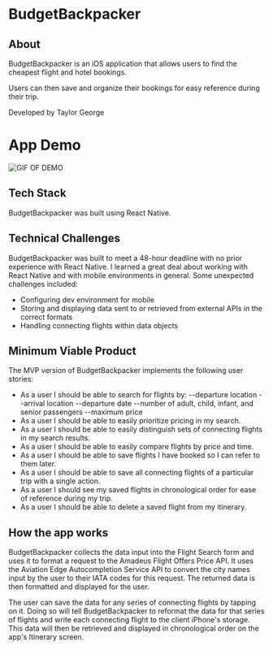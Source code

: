 # BudgetBackpacker



## About

BudgetBackpacker is an iOS application that allows users to find the cheapest flight and hotel bookings.

Users can then save and organize their bookings for easy reference during their trip.

Developed by Taylor George

# App Demo

![GIF OF DEMO](https://media.giphy.com/media/WUaZTAmEQSeSQt4aRk/giphy.gif)

## Tech Stack

BudgetBackpacker was built using React Native. 

## Technical Challenges

BudgetBackpacker was built to meet a 48-hour deadline with no prior experience with React Native. I learned a great deal about working with React Native and with mobile environments in general. Some unexpected challenges included:

   * Configuring dev environment for mobile
   * Storing and displaying data sent to or retrieved from external APIs in the correct formats
   * Handling connecting flights within data objects

## Minimum Viable Product

The MVP version of BudgetBackpacker implements the following user stories:

   * As a user I should be able to search for flights by:
      --departure location
      --arrival location
      --departure date
      --number of adult, child, infant, and senior passengers
      --maximum price
   * As a user I should be able to easily prioritize pricing in my search.
   * As a user I should be able to easily distinguish sets of connecting flights in my search results.
   * As a user I should be able to easily compare flights by price and time.
   * As a user I should be able to save flights I have booked so I can refer to them later.
   * As a user I should be able to save all connecting flights of a particular trip with a single action.
   * As a user I should see my saved flights in chronological order for ease of reference during my trip.
   * As a user I should be able to delete a saved flight from my itinerary.

## How the app works

BudgetBackpacker collects the data input into the Flight Search form and uses it to format a request to the Amadeus Flight Offers Price API. It uses the Aviation Edge Autocompletion Service API to convert the city names input by the user to their IATA codes for this request. The returned data is then formatted and displayed for the user.

The user can save the data for any series of connecting flights by tapping on it. Doing so will tell BudgetBackpacker to reformat the data for that series of flights and write each connecting flight to the client iPhone's storage. This data will then be retrieved and displayed in chronological order on the app's Itinerary screen.

